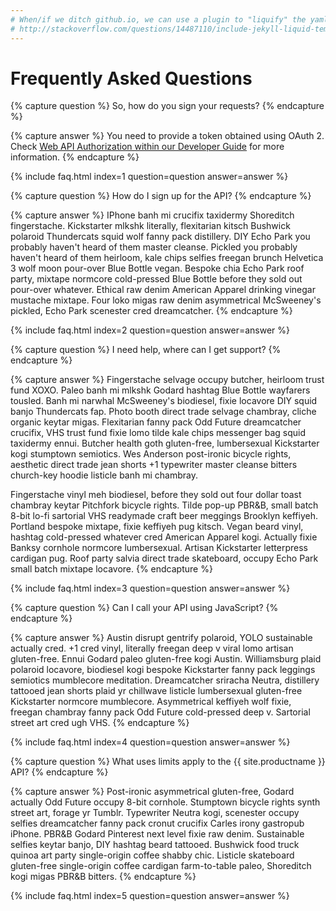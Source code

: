 ```yaml
---
# When/if we ditch github.io, we can use a plugin to "liquify" the yaml variables before displaying them.
# http://stackoverflow.com/questions/14487110/include-jekyll-liquid-template-data-in-a-yaml-variable
---
```


# Frequently Asked Questions

<div class="panel-group" id="accordion" role="tablist" aria-multiselectable="true">

<!-- QUESTION 1 -->
{% capture question %}
  So, how do you sign your requests?
{% endcapture %}

<!-- ANSWER 1 -->
{% capture answer %}
  You need to provide a token obtained using OAuth 2. Check <a href="{{ '/guide/#web-api-authorization' | prepend: site.baseurl }}" target="_blank">Web API Authorization within our Developer Guide</a> for more information.
{% endcapture %}

<!-- INCLUDE 1 -->
{% include faq.html index=1 question=question answer=answer %}



<!-- QUESTION 2 -->
{% capture question %}
  How do I sign up for the API?
{% endcapture %}

<!-- ANSWER 2 -->
{% capture answer %}
  IPhone banh mi crucifix taxidermy Shoreditch fingerstache. Kickstarter mlkshk literally, flexitarian kitsch Bushwick polaroid Thundercats squid wolf fanny pack distillery. DIY Echo Park you probably haven't heard of them master cleanse. Pickled you probably haven't heard of them heirloom, kale chips selfies freegan brunch Helvetica 3 wolf moon pour-over Blue Bottle vegan. Bespoke chia Echo Park roof party, mixtape normcore cold-pressed Blue Bottle before they sold out pour-over whatever. Ethical raw denim American Apparel drinking vinegar mustache mixtape. Four loko migas raw denim asymmetrical McSweeney's pickled, Echo Park scenester cred dreamcatcher.
{% endcapture %}

<!-- INCLUDE 2 -->
{% include faq.html index=2 question=question answer=answer %}



<!-- QUESTION 3 -->
{% capture question %}
   I need help, where can I get support?
{% endcapture %}

<!-- ANSWER 3 -->
{% capture answer %}
Fingerstache selvage occupy butcher, heirloom trust fund XOXO. Paleo banh mi mlkshk Godard hashtag Blue Bottle wayfarers tousled. Banh mi narwhal McSweeney's biodiesel, fixie locavore DIY squid banjo Thundercats fap. Photo booth direct trade selvage chambray, cliche organic keytar migas. Flexitarian fanny pack Odd Future dreamcatcher crucifix, VHS trust fund fixie lomo tilde kale chips messenger bag squid taxidermy ennui. Butcher health goth gluten-free, lumbersexual Kickstarter kogi stumptown semiotics. Wes Anderson post-ironic bicycle rights, aesthetic direct trade jean shorts +1 typewriter master cleanse bitters church-key hoodie listicle banh mi chambray.

Fingerstache vinyl meh biodiesel, before they sold out four dollar toast chambray keytar Pitchfork bicycle rights. Tilde pop-up PBR&B, small batch 8-bit lo-fi sartorial VHS readymade craft beer meggings Brooklyn keffiyeh. Portland bespoke mixtape, fixie keffiyeh pug kitsch. Vegan beard vinyl, hashtag cold-pressed whatever cred American Apparel kogi. Actually fixie Banksy cornhole normcore lumbersexual. Artisan Kickstarter letterpress cardigan pug. Roof party salvia direct trade skateboard, occupy Echo Park small batch mixtape locavore.
{% endcapture %}

<!-- INCLUDE 3 -->
{% include faq.html index=3 question=question answer=answer %}



<!-- QUESTION 4 -->
{% capture question %}
  Can I call your API using JavaScript?
{% endcapture %}

<!-- ANSWER 4 -->
{% capture answer %}
  Austin disrupt gentrify polaroid, YOLO sustainable actually cred. +1 cred vinyl, literally freegan deep v viral lomo artisan gluten-free. Ennui Godard paleo gluten-free kogi Austin. Williamsburg plaid polaroid locavore, biodiesel kogi bespoke Kickstarter fanny pack leggings semiotics mumblecore meditation. Dreamcatcher sriracha Neutra, distillery tattooed jean shorts plaid yr chillwave listicle lumbersexual gluten-free Kickstarter normcore mumblecore. Asymmetrical keffiyeh wolf fixie, freegan chambray fanny pack Odd Future cold-pressed deep v. Sartorial street art cred ugh VHS.
{% endcapture %}

<!-- INCLUDE 4 -->
{% include faq.html index=4 question=question answer=answer %}



<!-- QUESTION 5 -->
{% capture question %}
  What uses limits apply to the {{ site.productname }} API?
{% endcapture %}

<!-- ANSWER 5 -->
{% capture answer %}
  Post-ironic asymmetrical gluten-free, Godard actually Odd Future occupy 8-bit cornhole. Stumptown bicycle rights synth street art, forage yr Tumblr. Typewriter Neutra kogi, scenester occupy selfies dreamcatcher fanny pack cronut crucifix Carles irony gastropub iPhone. PBR&B Godard Pinterest next level fixie raw denim. Sustainable selfies keytar banjo, DIY hashtag beard tattooed. Bushwick food truck quinoa art party single-origin coffee shabby chic. Listicle skateboard gluten-free single-origin coffee cardigan farm-to-table paleo, Shoreditch kogi migas PBR&B bitters.
{% endcapture %}

<!-- INCLUDE 5 -->
{% include faq.html index=5 question=question answer=answer %}

</div>
